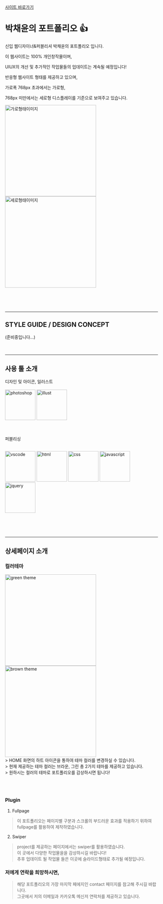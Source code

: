 [사이트 바로가기](https://github.com/yunyungu/yunyungu)

# 박채윤의 포트폴리오 :+1:

신입 웹디자이너&퍼블리셔 박채윤의 포트폴리오 입니다.

이 웹사이트는 100% 개인창작물이며,

UIUX의 개선 및 추가적인 작업물들의 업데이트는 계속될 예정입니다!

반응형 웹사이트 형태를 제공하고 있으며,

가로폭 768px 초과에서는 가로형,

768px 미만에서는 세로형 디스플레이를 기준으로 보여주고 있습니다.

<img width="300" alt="가로형태이미지" src="https://github.com/yunyungu/yunyungu.github.io/assets/157336396/487ce21f-21f6-4035-bdbe-1c92bf164a67">
<img width="300" alt="세로형태이미지" src="https://github.com/yunyungu/yunyungu.github.io/assets/157336396/60cd5db6-94ec-4471-96af-b852e83cfd72">

<br><br>
<br>

---

<h2>STYLE GUIDE / DESIGN CONCEPT</h2>

(준비중입니다...)
<br><br><br>

---

<h2>사용 툴 소개</h2>

디자인 및 아이콘, 일러스트
<br><br>
<img width="100" alt="photoshop" src="https://github.com/yunyungu/yunyungu.github.io/assets/157336396/8425f38b-e2e8-4d3d-b31a-ffcc492fc7c1">
<img width="100" alt="illust" src="https://github.com/yunyungu/yunyungu.github.io/assets/157336396/5e5af82b-cead-443e-958e-b3d9919fae1f">

<br><br>
퍼블리싱
<br><br>

<img width="100" alt="vscode" src="https://github.com/yunyungu/yunyungu.github.io/assets/157336396/01cacb03-858c-4af4-8b85-3a40782f7256">
<img width="100" alt="html" src="https://github.com/yunyungu/yunyungu.github.io/assets/157336396/f3e150a5-7e80-4d73-8049-994bdb9968e9">
<img width="100" alt="css" src="https://github.com/yunyungu/yunyungu.github.io/assets/157336396/3c97d5f4-0a93-412c-bf39-cdbdbe13b55e">
<img width="100" alt="javascript" src="https://github.com/yunyungu/yunyungu.github.io/assets/157336396/e55a6af9-5f0f-4f1d-95fd-1b2108d2e891">
<img width="100" alt="jquery" src="https://github.com/yunyungu/yunyungu.github.io/assets/157336396/26701d80-6296-43b5-b526-3836bdae1856">



<br><br><br>

---

<h2> 상세페이지 소개 </h2>

<h3> 컬러테마 </h3>

<img width="300" alt="green theme" src="https://github.com/yunyungu/yunyungu.github.io/assets/157336396/b73ab94d-1103-4f5c-ad1d-4a6c0ebf2d73">
<img width="300" alt="brown theme" src="https://github.com/yunyungu/yunyungu.github.io/assets/157336396/f7bfbf8c-1db9-411f-9f8d-9337fb5cafcd">
<br>
> HOME 화면의 하트 아이콘을 통하여 테마 컬러를 변경하실 수 있습니다.<br>
> 현재 제공하는 테마 컬러는 브라운, 그린 총 2가지 테마를 제공하고 있습니다.<br>
> 원하시는 컬러의 테마로 포트폴리오를 감상하시면 됩니다!

<br><br>

<h3> Plugin </h3>

1. Fullpage

> 이 포트폴리오는 페이지별 구분과 스크롤의 부드러운 효과를 적용하기 위하여 fullpage를 활용하여 제작하였습니다.
 

2. Swiper

> project를 제공하는 페이지에서는 swiper를 활용하였습니다.<br>
> 이 곳에서 다양한 작업물을을 감상하시길 바랍니다!<br>
> 추후 업데이트 될 작업물 들은 이곳에 슬라이드형태로 추가될 예정입니다.


<h3> 저에게 연락을 희망하시면, </h3>

> 해당 포트폴리오의 가장 마지막 페에지인 contact 페이지를 참고해 주시길 바랍니다.<br>
> 그곳에서 저의 이메일과 카카오톡 메신저 연락처를 제공하고 있습니다.
